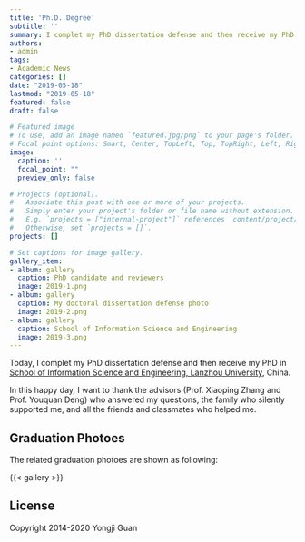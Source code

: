 ```yaml
---
title: 'Ph.D. Degree'
subtitle: ''
summary: I complet my PhD dissertation defense and then receive my PhD in School of Information Science and Engineering, Lanzhou University, China.
authors:
- admin
tags:
- Academic News
categories: []
date: "2019-05-18"
lastmod: "2019-05-18"
featured: false
draft: false

# Featured image
# To use, add an image named `featured.jpg/png` to your page's folder.
# Focal point options: Smart, Center, TopLeft, Top, TopRight, Left, Right, BottomLeft, Bottom, BottomRight
image:
  caption: ''
  focal_point: ""
  preview_only: false

# Projects (optional).
#   Associate this post with one or more of your projects.
#   Simply enter your project's folder or file name without extension.
#   E.g. `projects = ["internal-project"]` references `content/project/deep-learning/index.md`.
#   Otherwise, set `projects = []`.
projects: []

# Set captions for image gallery.
gallery_item:
- album: gallery
  caption: PhD candidate and reviewers
  image: 2019-1.png
- album: gallery
  caption: My doctoral dissertation defense photo
  image: 2019-2.png
- album: gallery
  caption: School of Information Science and Engineering
  image: 2019-3.png
---
```


Today, I complet my PhD dissertation defense and then receive my PhD in [School of Information Science and Engineering, Lanzhou University](http://www.lzu.edu.cn/), China.

In this happy day, I want to thank the advisors (Prof. Xiaoping Zhang and Prof. Youquan Deng) who answered my questions, the family who silently supported me, and all the friends and classmates who helped me.

## Graduation Photoes

The related graduation photoes are shown as following:

{{< gallery >}}

## License

Copyright 2014-2020 Yongji Guan

